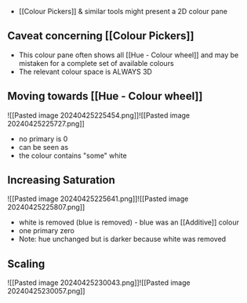 - [[Colour Pickers]] & similar tools might present a 2D colour pane
## Caveat concerning [[Colour Pickers]]
- This colour pane often shows all [[Hue - Colour wheel]] and may be mistaken for a complete set of available colours
- The relevant colour space is ALWAYS 3D
## Moving towards [[Hue - Colour wheel]]
![[Pasted image 20240425225454.png]]![[Pasted image 20240425225727.png]]
- no primary is 0
- can be seen as
- the colour contains "some" white
## Increasing Saturation
![[Pasted image 20240425225641.png]]![[Pasted image 20240425225807.png]]
- white is removed (blue is removed) - blue was an [[Additive]] colour
- one primary zero
- Note: hue unchanged but is darker because white was removed
## Scaling
![[Pasted image 20240425230043.png]]![[Pasted image 20240425230057.png]]

